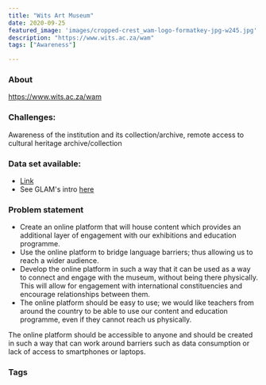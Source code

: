 ```yaml
---
title: "Wits Art Museum"
date: 2020-09-25
featured_image: 'images/cropped-crest_wam-logo-formatkey-jpg-w245.jpg'
description: "https://www.wits.ac.za/wam"
tags: ["Awareness"]

---
```


### About

https://www.wits.ac.za/wam

### Challenges:

Awareness of the institution and its collection/archive, remote access to cultural heritage archive/collection

### Data set available:

- [Link](https://drive.google.com/drive/folders/1S3ORni2fffnY_zGYJRGAawotNGcQrk_L?usp=sharing)
- See GLAM's intro [here](https://drive.google.com/drive/folders/1BQS3JruQJy7z3RYc7uD8Majc_Rqz6Qzc?usp=sharing)

### Problem statement

- Create an online platform that will house content which provides an additional layer of engagement with our exhibitions and education programme.
- Use the online platform to bridge language barriers; thus allowing us to reach a wider audience.
- Develop the online platform in such a way that it can be used as a way to connect and engage with the museum, without being there physically. This will allow for engagement with international constituencies and encourage relationships between them.
- The online platform should be easy to use; we would like teachers from around the country to be able to use our content and education programme, even if they cannot reach us physically.

The online platform should be accessible to anyone and should be created in such a way that can work around barriers such as data consumption or lack of access to smartphones or laptops.

### Tags


